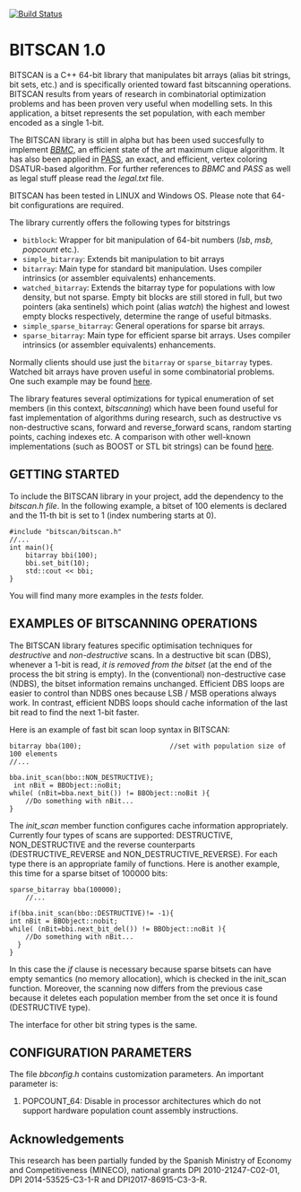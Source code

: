 [![Build Status](https://webapi.biicode.com/v1/badges/pablodev/pablodev/bitscan/master)](https://www.biicode.com/pablodev/bitscan) 


BITSCAN 1.0
===================
BITSCAN is a C++ 64-bit library that manipulates bit arrays (alias bit strings, bit sets, etc.) and is specifically oriented toward fast bitscanning operations. BITSCAN results from years of research in combinatorial optimization problems and has been proven very useful when modelling sets. In this application, a bitset represents the set population, with each member encoded as a single 1-bit.

The BITSCAN library is still in alpha but has been used succesfully to implement *[BBMC](https://www.researchgate.net/publication/220472408_An_exact_bit-parallel_algorithm_for_the_maximum_clique_problem?ev=prf_pub "Exact maximum clique algorithm")*, an efficient state of the art maximum clique algorithm. It has also been applied in [PASS](http://phdtree.org/pdf/34678243-a-new-dsatur-based-algorithm-for-exact-vertex-coloring/), an exact, and efficient, vertex coloring DSATUR-based algorithm.  For further references to *BBMC* and *PASS* as well as legal stuff please read the *legal.txt* file. 

BITSCAN has been tested in LINUX and Windows OS. Please note that 64-bit configurations are required. 

The library currently offers the following types for bitstrings

- `bitblock`: Wrapper for bit manipulation of 64-bit numbers (*lsb*, *msb*, *popcount* etc.).
- `simple_bitarray`: Extends bit manipulation to bit arrays
- `bitarray`: Main type for standard bit manipulation. Uses compiler intrinsics (or assembler equivalents) enhancements.
- `watched_bitarray`: Extends the bitarray type for populations with low density, but not sparse. Empty bit blocks are still stored in full, but two pointers (aka sentinels) which point (alias *watch*) the highest and lowest empty blocks respectively, determine the range of useful bitmasks.
- `simple_sparse_bitarray`: General operations for sparse bit arrays.
- `sparse_bitarray`: Main type for efficient sparse bit arrays.  Uses compiler intrinsics (or assembler equivalents) enhancements.

Normally clients should use just the `bitarray` or `sparse_bitarray` types. Watched bit arrays have proven useful in some combinatorial problems. One such example may be found [here](http://download.springer.com/static/pdf/797/chp%253A10.1007%252F978-3-319-09584-4_12.pdf?auth66=1411550130_ba322f209d8b171722fa67741d3f77e9&ext=.pdf "watched bit arrays"). 

The library features several optimizations for typical enumeration of set members (in this context, *bitscanning*) which have been found useful for fast implementation of algorithms during research, such as  destructive vs non-destructive scans, forward and reverse_forward scans, random starting points, caching indexes etc. A comparison with other well-known implementations (such as BOOST or STL bit strings) can be found [here](http://blog.biicode.com/bitscan-efficiency-at-glance/ "BITSCAN efficiency at a glance ").

GETTING STARTED
-------------------------------
To include the BITSCAN library in your project, add the dependency to the *bitscan.h file*. In the following example, a bitset of 100 elements is declared and the 11-th bit is set to 1 (index numbering starts at 0). 

    #include "bitscan/bitscan.h"
	//...
    int main(){
    	bitarray bbi(100);
		bbi.set_bit(10);
		std::cout << bbi;
    }
 You will find many more examples in the *tests* folder.  

EXAMPLES OF BITSCANNING OPERATIONS
-------------------------------

The BITSCAN library features specific optimisation techniques for *destructive* and *non-destructive* scans. In a destructive bit scan (DBS), whenever a 1-bit is read, *it is removed from the bitset* (at the end of the process the bit string is empty). In the (conventional) non-destructive case (NDBS), the bitset information remains unchanged. 
Efficient DBS loops are easier to control than NDBS ones because LSB / MSB operations always work. In contrast, efficient NDBS loops should cache information of the last bit read to find the next 1-bit faster. 


Here is an example of fast bit scan loop syntax in BITSCAN:

    bitarray bba(100);						//set with population size of 100 elements
	//...

    bba.init_scan(bbo::NON_DESTRUCTIVE);
   	 int nBit = BBObject::noBit;
	while( (nBit=bba.next_bit()) != BBObject::noBit ){
		//Do something with nBit...
	}

The *init_scan* member function configures cache information appropriately. Currently four types of scans are supported: DESTRUCTIVE, NON\_DESTRUCTIVE and the reverse counterparts (DESTRUCTIVE\_REVERSE and NON\_DESTRUCTIVE\_REVERSE). For each type there is an appropriate family of functions. Here is another example, this time for a sparse bitset of 100000 bits:


    sparse_bitarray bba(100000);
    	//...

    if(bba.init_scan(bbo::DESTRUCTIVE)!= -1){
	int nBit = BBObject::nobit;
   	while( (nBit=bbi.next_bit_del()) != BBObject::noBit ){
		//Do something with nBit...
	  }
	}

In this case the *if* clause is necessary because sparse bitsets can have empty semantics (no memory allocation), which is checked in the init_scan function. Moreover, the scanning now differs from the previous case because it deletes each population member from the set once it is found (DESTRUCTIVE type).

The interface for other bit string types is the same.

CONFIGURATION PARAMETERS
-------------------------

The file *bbconfig.h* contains customization parameters. An important parameter is:

1. POPCOUNT_64: Disable in processor architectures which do not support hardware population count assembly instructions. 

Acknowledgements
-------------------------
This research has been partially funded by the Spanish Ministry of Economy and Competitiveness (MINECO), national grants DPI 2010-21247-C02-01, 
DPI 2014-53525-C3-1-R and  DPI2017-86915-C3-3-R.
